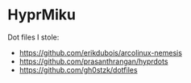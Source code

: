 # HyprMiku
Dot files I stole:
- https://github.com/erikdubois/arcolinux-nemesis
- https://github.com/prasanthrangan/hyprdots
- https://github.com/gh0stzk/dotfiles
